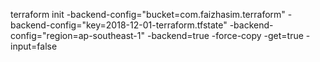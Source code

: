 
terraform init -backend-config="bucket=com.faizhasim.terraform" -backend-config="key=2018-12-01-terraform.tfstate" -backend-config="region=ap-southeast-1" -backend=true -force-copy -get=true -input=false
